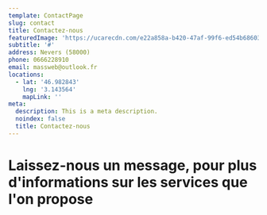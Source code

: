 ```yaml
---
template: ContactPage
slug: contact
title: Contactez-nous
featuredImage: 'https://ucarecdn.com/e22a858a-b420-47af-99f6-ed54b6860333/'
subtitle: '#'
address: Nevers (58000)
phone: 0666228910
email: massweb@outlook.fr
locations:
  - lat: '46.982843'
    lng: '3.143564'
    mapLink: ''
meta:
  description: This is a meta description.
  noindex: false
  title: Contactez-nous
---
```

# Laissez-nous un message, pour plus d'informations sur les services que l'on propose
